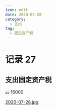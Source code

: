 ```yaml
---
icon: edit
date: 2020-07-28
category:
  - 支出
tag:
  - 固定资产税
---
```


# 记录 27

## 支出固定资产税

:yen: 16000

[2020-07-28.jpg](https://i.postimg.cc/TwKx0bhT/2020-07-28.jpg)
